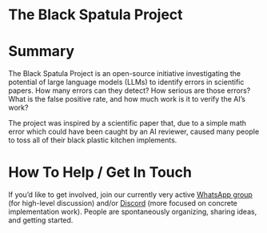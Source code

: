 # The Black Spatula Project

# Summary

The Black Spatula Project is an open-source initiative investigating the potential of large language models (LLMs) to identify errors in scientific papers. How many errors can they detect? How serious are those errors? What is the false positive rate, and how much work is it to verify the AI’s work?

The project was inspired by a scientific paper that, due to a simple math error which could have been caught by an AI reviewer, caused many people to toss all of their black plastic kitchen implements.

# How To Help / Get In Touch

If you’d like to get involved, join our currently very active [WhatsApp group](https://chat.whatsapp.com/DRkjqk1pwTu1pDXC9oeC0q) (for high-level discussion) and/or [Discord](https://discord.gg/ynSY7q9y) (more focused on concrete implementation work). People are spontaneously organizing, sharing ideas, and getting started.
